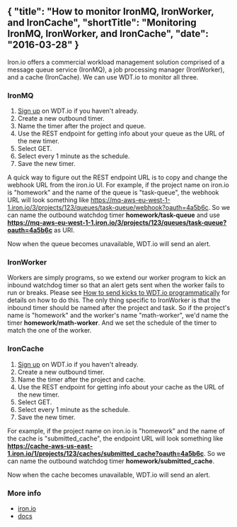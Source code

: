 {
  "title": "How to monitor IronMQ, IronWorker, and IronCache",
  "shortTitle": "Monitoring IronMQ, IronWorker, and IronCache",
  "date": "2016-03-28"
}
---
Iron.io offers a commercial workload management solution comprised of a message queue service (IronMQ), a job processing manager (IronWorker), and a cache (IronCache). We can use WDT.io to monitor all three.

### IronMQ

1. [Sign up](https://wdt.io/signup) on WDT.io if you haven't already.
2. Create a new outbound timer.
3. Name the timer after the project and queue.
4. Use the REST endpoint for getting info about your queue as the URL of the new timer.
5. Select GET.
6. Select every 1 minute as the schedule.
7. Save the new timer.

A quick way to figure out the REST endpoint URL is to copy and change the webhook URL from the iron.io UI. For example, if the project name on iron.io is "homework" and the name of the queue is "task-queue", the webhook URL will look something like https://mq-aws-eu-west-1-1.iron.io/3/projects/123/queues/task-queue/webhook?oauth=4a5b6c. So we can name the outbound watchdog timer **homework/task-queue** and use **https://mq-aws-eu-west-1-1.iron.io/3/projects/123/queues/task-queue?oauth=4a5b6c** as URI.

Now when the queue becomes unavailable, WDT.io will send an alert.

### IronWorker

Workers are simply programs, so we extend our worker program to kick an inbound watchdog timer so that an alert gets sent when the worker fails to run or breaks. Please see [How to send kicks to WDT.io programmatically](programmatic_kicks.html) for details on how to do this. The only thing specific to IronWorker is that the inbound timer should be named after the project and task. So if the project's name is "homework" and the worker's name "math-worker", we'd name the timer **homework/math-worker**. And we set the schedule of the timer to match the one of the worker.

### IronCache

1. [Sign up](https://wdt.io/signup) on WDT.io if you haven't already.
2. Create a new outbound timer.
3. Name the timer after the project and cache.
4. Use the REST endpoint for getting info about your cache as the URL of the new timer.
5. Select GET.
6. Select every 1 minute as the schedule.
7. Save the new timer.

For example, if the project name on iron.io is "homework" and the name of the cache is "submitted_cache", the endpoint URL will look something like **https://cache-aws-us-east-1.iron.io/1/projects/123/caches/submitted_cache?oauth=4a5b6c**. So we can name the outbound watchdog timer **homework/submitted_cache**.

Now when the cache becomes unavailable, WDT.io will send an alert.

### More info

- [iron.io](https://iron.io)
- [docs](http://dev.iron.io)
